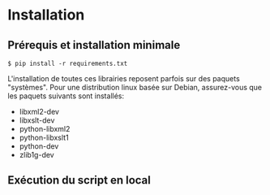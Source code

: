 Installation
============

## Prérequis et installation minimale


```
$ pip install -r requirements.txt
```

L'installation de toutes ces librairies reposent parfois sur des paquets "systèmes". Pour une distribution linux basée sur Debian, assurez-vous que les paquets suivants sont installés:

- libxml2-dev
- libxslt-dev
- python-libxml2
- python-libxslt1
- python-dev
- zlib1g-dev


## Exécution du script en local


